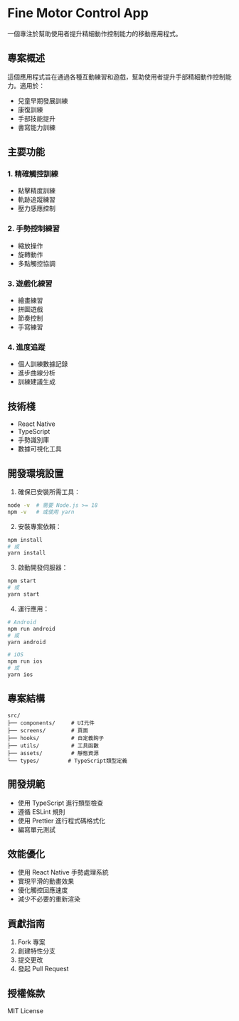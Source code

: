 # Fine Motor Control App

一個專注於幫助使用者提升精細動作控制能力的移動應用程式。

## 專案概述

這個應用程式旨在通過各種互動練習和遊戲，幫助使用者提升手部精細動作控制能力。適用於：
- 兒童早期發展訓練
- 康復訓練
- 手部技能提升
- 書寫能力訓練

## 主要功能

### 1. 精確觸控訓練
- 點擊精度訓練
- 軌跡追蹤練習
- 壓力感應控制

### 2. 手勢控制練習
- 縮放操作
- 旋轉動作
- 多點觸控協調

### 3. 遊戲化練習
- 繪畫練習
- 拼圖遊戲
- 節奏控制
- 手寫練習

### 4. 進度追蹤
- 個人訓練數據記錄
- 進步曲線分析
- 訓練建議生成

## 技術棧

- React Native
- TypeScript
- 手勢識別庫
- 數據可視化工具

## 開發環境設置

1. 確保已安裝所需工具：
```bash
node -v  # 需要 Node.js >= 18
npm -v   # 或使用 yarn
```

2. 安裝專案依賴：
```bash
npm install
# 或
yarn install
```

3. 啟動開發伺服器：
```bash
npm start
# 或
yarn start
```

4. 運行應用：
```bash
# Android
npm run android
# 或
yarn android

# iOS
npm run ios
# 或
yarn ios
```

## 專案結構

```
src/
├── components/     # UI元件
├── screens/        # 頁面
├── hooks/          # 自定義鉤子
├── utils/          # 工具函數
├── assets/         # 靜態資源
└── types/         # TypeScript類型定義
```

## 開發規範

- 使用 TypeScript 進行類型檢查
- 遵循 ESLint 規則
- 使用 Prettier 進行程式碼格式化
- 編寫單元測試

## 效能優化

- 使用 React Native 手勢處理系統
- 實現平滑的動畫效果
- 優化觸控回應速度
- 減少不必要的重新渲染

## 貢獻指南

1. Fork 專案
2. 創建特性分支
3. 提交更改
4. 發起 Pull Request

## 授權條款

MIT License
